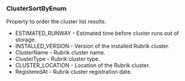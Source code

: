 ### ClusterSortByEnum
Property to order the cluster list results.

- ESTIMATED_RUNWAY - Estimated time before cluster runs out of storage.
- INSTALLED_VERSION - Version of the installed Rubrik cluster.
- ClusterName - Rubrik cluster name.
- ClusterType - Rubrik cluster type.
- CLUSTER_LOCATION - Location of the Rubrik cluster.
- RegisteredAt - Rubrik cluster registration date.
